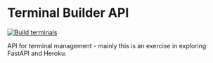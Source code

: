# Terminal Builder API

[![Build terminals](https://github.com/tswann/datasheet/actions/workflows/build.yaml/badge.svg)](https://github.com/tswann/datasheet/actions/workflows/build.yaml)

API for terminal management - mainly this is an exercise in exploring FastAPI and Heroku.